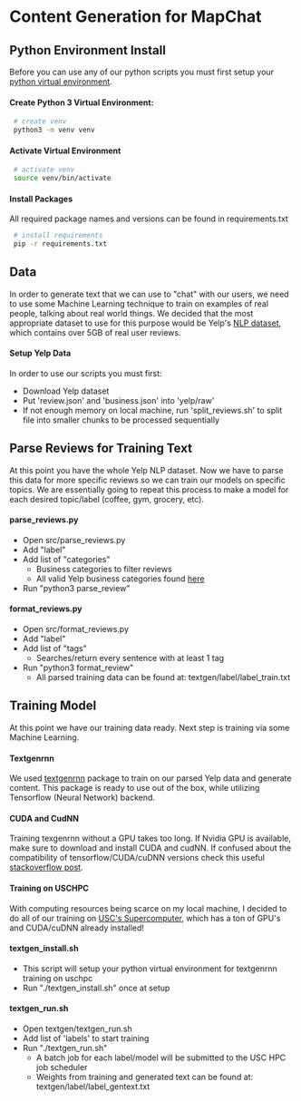 # Content Generation for MapChat

## Python Environment Install

Before you can use any of our python scripts you must first setup your [python virtual environment](https://docs.python.org/3/tutorial/venv.html).

#### Create Python 3 Virtual Environment:
```sh
 # create venv
 python3 -m venv venv
```

#### Activate Virtual Environment
```sh
 # activate venv
 source venv/bin/activate
```

#### Install Packages
All required package names and versions can be found in requirements.txt
```sh
 # install requirements
 pip -r requirements.txt
```

## Data
In order to generate text that we can use to "chat" with our users, we need to use some Machine Learning technique to train on examples of real people, talking about real world things. We decided that the most appropriate dataset to use for this purpose would be Yelp's [NLP dataset](https://www.yelp.com/dataset), which contains over 5GB of real user reviews.

#### Setup Yelp Data
In order to use our scripts you must first:
- Download Yelp dataset
- Put 'review.json' and 'business.json' into 'yelp/raw'
- If not enough memory on local machine, run 'split_reviews.sh' to split file into smaller chunks to be processed sequentially

## Parse Reviews for Training Text
At this point you have the whole Yelp NLP dataset. Now we have to parse this data for more specific reviews so we can train our models on specific topics. We are essentially going to repeat this process to make a model for each desired topic/label (coffee, gym, grocery, etc).

#### parse_reviews.py
- Open src/parse_reviews.py
- Add "label"
- Add list of "categories" 
	- Business categories to filter reviews
    - All valid Yelp business categories found [here](https://github.com/csci-599-applied-ml-for-games/MapChat/blob/master/content/yelp/parsed/bus/business_categories.txt)
- Run "python3 parse_review"

#### format_reviews.py
- Open src/format_reviews.py
- Add "label" 
- Add list of "tags"
	- Searches/return every sentence with at least 1 tag
- Run "python3 format_review"
    - All parsed training data can be found at: textgen/label/label_train.txt


## Training Model
At this point we have our training data ready. Next step is training via some Machine Learning.

#### Textgenrnn
We used [textgenrnn](https://github.com/minimaxir/textgenrnn) package to train on our parsed Yelp data and generate content. This package is ready to use out of the box, while utilizing Tensorflow (Neural Network) backend.

#### CUDA and CudNN
Training texgenrnn without a GPU takes too long. If Nvidia GPU is available, make sure to download and install CUDA and cudNN. If confused about the compatibility of tensorflow/CUDA/cuDNN versions check this useful [stackoverflow post](https://stackoverflow.com/questions/50622525/which-tensorflow-and-cuda-version-combinations-are-compatible).

#### Training on USCHPC
With computing resources being scarce on my local machine, I decided to do all of our training on [USC's Supercomputer](https://hpcc.usc.edu/gettingstarted/), which has a ton of GPU's and CUDA/cuDNN already installed!

#### textgen_install.sh
- This script will setup your python virtual environment for textgenrnn training on uschpc
- Run "./textgen_install.sh" once at setup

#### textgen_run.sh
- Open textgen/textgen_run.sh
- Add list of 'labels' to start training
- Run "./textgen_run.sh"
	- A batch job for each label/model will be submitted to the USC HPC job scheduler
	- Weights from training and generated text can be found at: textgen/label/label_gentext.txt
